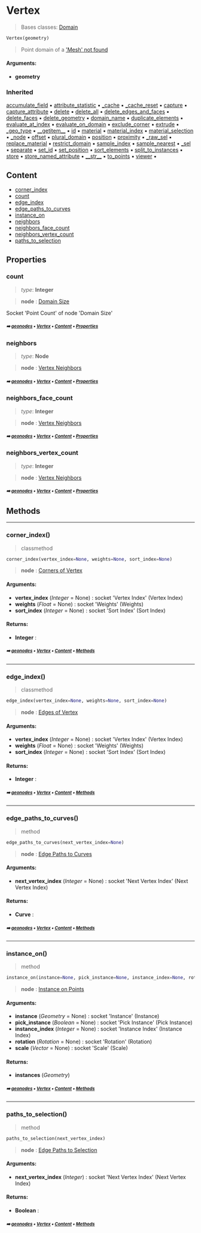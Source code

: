 # Vertex

> Bases classes: [Domain](geono-domain.md#domain)

``` python
Vertex(geometry)
```

> Point domain of a ['Mesh' not found]()

#### Arguments:
- **geometry**

### Inherited

[accumulate_field](geono-domain.md#accumulate_field) :black_small_square: [attribute_statistic](geono-domain.md#attribute_statistic) :black_small_square: [\_cache](geono-socke-nodecache.md#_cache) :black_small_square: [\_cache_reset](geono-socke-nodecache.md#_cache_reset) :black_small_square: [capture](geono-domain.md#capture) :black_small_square: [capture_attribute](geono-domain.md#capture_attribute) :black_small_square: [delete](geono-domain.md#delete) :black_small_square: [delete_all](geono-domain.md#delete_all) :black_small_square: [delete_edges_and_faces](geono-domain.md#delete_edges_and_faces) :black_small_square: [delete_faces](geono-domain.md#delete_faces) :black_small_square: [delete_geometry](geono-domain.md#delete_geometry) :black_small_square: [domain_name](geono-domain.md#domain_name) :black_small_square: [duplicate_elements](geono-domain.md#duplicate_elements) :black_small_square: [evaluate_at_index](geono-domain.md#evaluate_at_index) :black_small_square: [evaluate_on_domain](geono-domain.md#evaluate_on_domain) :black_small_square: [exclude_corner](geono-domain.md#exclude_corner) :black_small_square: [extrude](geono-domain.md#extrude) :black_small_square: [\_geo_type](geono-geome-geobase.md#_geo_type) :black_small_square: [\_\_getitem__](geono-geome-geobase.md#__getitem__) :black_small_square: [id](geono-geome-geobase.md#id) :black_small_square: [material](geono-geome-geobase.md#material) :black_small_square: [material_index](geono-geome-geobase.md#material_index) :black_small_square: [material_selection](geono-geome-geobase.md#material_selection) :black_small_square: [\_node](geono-domain.md#_node) :black_small_square: [offset](geono-geome-geobase.md#offset) :black_small_square: [plural_domain](geono-domain.md#plural_domain) :black_small_square: [position](geono-geome-geobase.md#position) :black_small_square: [proximity](geono-domain.md#proximity) :black_small_square: [\_raw_sel](geono-geome-geobase.md#_raw_sel) :black_small_square: [replace_material](geono-geome-geobase.md#replace_material) :black_small_square: [restrict_domain](geono-domain.md#restrict_domain) :black_small_square: [sample_index](geono-domain.md#sample_index) :black_small_square: [sample_nearest](geono-domain.md#sample_nearest) :black_small_square: [\_sel](geono-domain.md#_sel) :black_small_square: [separate](geono-domain.md#separate) :black_small_square: [set_id](geono-geome-geobase.md#set_id) :black_small_square: [set_position](geono-geome-geobase.md#set_position) :black_small_square: [sort_elements](geono-domain.md#sort_elements) :black_small_square: [split_to_instances](geono-domain.md#split_to_instances) :black_small_square: [store](geono-domain.md#store) :black_small_square: [store_named_attribute](geono-domain.md#store_named_attribute) :black_small_square: [\_\_str__](geono-domain.md#__str__) :black_small_square: [to_points](geono-domain.md#to_points) :black_small_square: [viewer](geono-domain.md#viewer) :black_small_square:

## Content

- [corner_index](geono-vertex.md#corner_index)
- [count](geono-vertex.md#count)
- [edge_index](geono-vertex.md#edge_index)
- [edge_paths_to_curves](geono-vertex.md#edge_paths_to_curves)
- [instance_on](geono-vertex.md#instance_on)
- [neighbors](geono-vertex.md#neighbors)
- [neighbors_face_count](geono-vertex.md#neighbors_face_count)
- [neighbors_vertex_count](geono-vertex.md#neighbors_vertex_count)
- [paths_to_selection](geono-vertex.md#paths_to_selection)

## Properties



### count

> _type_: **Integer**
>

> **node** : [Domain Size](https://docs.blender.org/manual/en/latest/modeling/geometry_nodes/attribute/domain_size.html)



Socket 'Point Count' of node 'Domain Size'

##### <sub>:arrow_right: [geonodes](index.md#geonodes) :black_small_square: [Vertex](geono-vertex.md#vertex) :black_small_square: [Content](geono-vertex.md#content) :black_small_square: [Properties](geono-vertex.md#properties)</sub>

### neighbors

> _type_: **Node**
>

> **node** : [Vertex Neighbors](https://docs.blender.org/manual/en/latest/modeling/geometry_nodes/mesh/read/vertex_neighbors.html)

##### <sub>:arrow_right: [geonodes](index.md#geonodes) :black_small_square: [Vertex](geono-vertex.md#vertex) :black_small_square: [Content](geono-vertex.md#content) :black_small_square: [Properties](geono-vertex.md#properties)</sub>

### neighbors_face_count

> _type_: **Integer**
>

> **node** : [Vertex Neighbors](https://docs.blender.org/manual/en/latest/modeling/geometry_nodes/mesh/read/vertex_neighbors.html)

##### <sub>:arrow_right: [geonodes](index.md#geonodes) :black_small_square: [Vertex](geono-vertex.md#vertex) :black_small_square: [Content](geono-vertex.md#content) :black_small_square: [Properties](geono-vertex.md#properties)</sub>

### neighbors_vertex_count

> _type_: **Integer**
>

> **node** : [Vertex Neighbors](https://docs.blender.org/manual/en/latest/modeling/geometry_nodes/mesh/read/vertex_neighbors.html)

##### <sub>:arrow_right: [geonodes](index.md#geonodes) :black_small_square: [Vertex](geono-vertex.md#vertex) :black_small_square: [Content](geono-vertex.md#content) :black_small_square: [Properties](geono-vertex.md#properties)</sub>

## Methods



----------
### corner_index()

> classmethod

``` python
corner_index(vertex_index=None, weights=None, sort_index=None)
```

> **node** : [Corners of Vertex](https://docs.blender.org/manual/en/latest/modeling/geometry_nodes/mesh/topology/corners_of_vertex.html)



#### Arguments:
- **vertex_index** (_Integer_ = None) : socket 'Vertex Index' (Vertex Index)
- **weights** (_Float_ = None) : socket 'Weights' (Weights)
- **sort_index** (_Integer_ = None) : socket 'Sort Index' (Sort Index)



#### Returns:
- **Integer** :

##### <sub>:arrow_right: [geonodes](index.md#geonodes) :black_small_square: [Vertex](geono-vertex.md#vertex) :black_small_square: [Content](geono-vertex.md#content) :black_small_square: [Methods](geono-vertex.md#methods)</sub>

----------
### edge_index()

> classmethod

``` python
edge_index(vertex_index=None, weights=None, sort_index=None)
```

> **node** : [Edges of Vertex](https://docs.blender.org/manual/en/latest/modeling/geometry_nodes/mesh/topology/edges_of_vertex.html)



#### Arguments:
- **vertex_index** (_Integer_ = None) : socket 'Vertex Index' (Vertex Index)
- **weights** (_Float_ = None) : socket 'Weights' (Weights)
- **sort_index** (_Integer_ = None) : socket 'Sort Index' (Sort Index)



#### Returns:
- **Integer** :

##### <sub>:arrow_right: [geonodes](index.md#geonodes) :black_small_square: [Vertex](geono-vertex.md#vertex) :black_small_square: [Content](geono-vertex.md#content) :black_small_square: [Methods](geono-vertex.md#methods)</sub>

----------
### edge_paths_to_curves()

> method

``` python
edge_paths_to_curves(next_vertex_index=None)
```

> **node** : [Edge Paths to Curves](https://docs.blender.org/manual/en/latest/modeling/geometry_nodes/mesh/operations/edge_paths_to_curves.html)



#### Arguments:
- **next_vertex_index** (_Integer_ = None) : socket 'Next Vertex Index' (Next Vertex Index)



#### Returns:
- **Curve** :

##### <sub>:arrow_right: [geonodes](index.md#geonodes) :black_small_square: [Vertex](geono-vertex.md#vertex) :black_small_square: [Content](geono-vertex.md#content) :black_small_square: [Methods](geono-vertex.md#methods)</sub>

----------
### instance_on()

> method

``` python
instance_on(instance=None, pick_instance=None, instance_index=None, rotation=None, scale=None)
```

> **node** : [Instance on Points](https://docs.blender.org/manual/en/latest/modeling/geometry_nodes/instances/instance_on_points.html)



#### Arguments:
- **instance** (_Geometry_ = None) : socket 'Instance' (Instance)
- **pick_instance** (_Boolean_ = None) : socket 'Pick Instance' (Pick Instance)
- **instance_index** (_Integer_ = None) : socket 'Instance Index' (Instance Index)
- **rotation** (_Rotation_ = None) : socket 'Rotation' (Rotation)
- **scale** (_Vector_ = None) : socket 'Scale' (Scale)



#### Returns:
- **instances** (_Geometry_)

##### <sub>:arrow_right: [geonodes](index.md#geonodes) :black_small_square: [Vertex](geono-vertex.md#vertex) :black_small_square: [Content](geono-vertex.md#content) :black_small_square: [Methods](geono-vertex.md#methods)</sub>

----------
### paths_to_selection()

> method

``` python
paths_to_selection(next_vertex_index)
```

> **node** : [Edge Paths to Selection](https://docs.blender.org/manual/en/latest/modeling/geometry_nodes/mesh/operations/edge_paths_to_selection.html)



#### Arguments:
- **next_vertex_index** (_Integer_) : socket 'Next Vertex Index' (Next Vertex Index)



#### Returns:
- **Boolean** :

##### <sub>:arrow_right: [geonodes](index.md#geonodes) :black_small_square: [Vertex](geono-vertex.md#vertex) :black_small_square: [Content](geono-vertex.md#content) :black_small_square: [Methods](geono-vertex.md#methods)</sub>